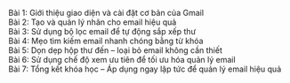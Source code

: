 Bài 1: Giới thiệu giao diện và cài đặt cơ bản của Gmail  
Bài 2: Tạo và quản lý nhãn cho email hiệu quả  
Bài 3: Sử dụng bộ lọc email để tự động sắp xếp thư  
Bài 4: Mẹo tìm kiếm email nhanh chóng bằng từ khóa  
Bài 5: Dọn dẹp hộp thư đến – loại bỏ email không cần thiết  
Bài 6: Sử dụng chế độ xem ưu tiên để tối ưu hóa quản lý email  
Bài 7: Tổng kết khóa học – Áp dụng ngay lập tức để quản lý email hiệu quả